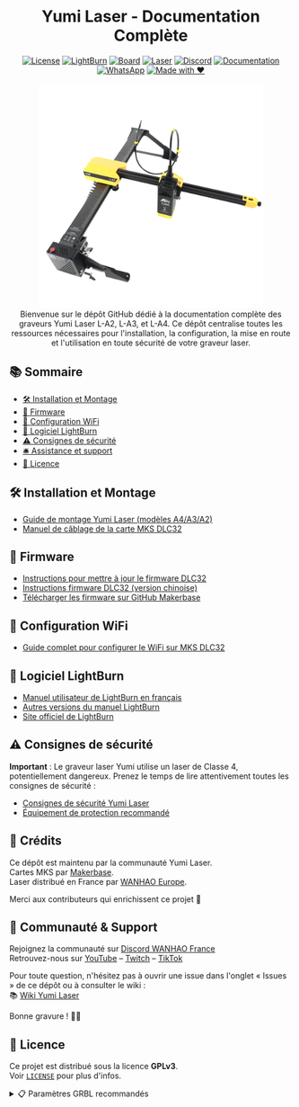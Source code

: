 <div align="center">

# Yumi Laser - Documentation Complète

[![License](https://img.shields.io/badge/license-GPLv3-blue)](LICENSE)
[![LightBurn](https://img.shields.io/badge/LightBurn-compatible-orange)](https://lightburnsoftware.com)
[![Board](https://img.shields.io/badge/Board-MKS--DLC32-lightgrey)](https://github.com/makerbase-mks/MKS-DLC32)
[![Laser](https://img.shields.io/badge/Laser-Class_4-critical)](docs/Safety-Guidelines.pdf)
[![Discord](https://img.shields.io/badge/Discord-Wanhao_France-7289DA?logo=discord&logoColor=white)](https://discord.gg/wanhao-france-886729543908458506)
[![Documentation](https://img.shields.io/badge/docs-disponibles-blue)](docs/)
[![WhatsApp](https://img.shields.io/badge/WhatsApp-Contacter-25D366?logo=whatsapp&logoColor=white)](https://wa.me/33612345678)
[![Made with ❤️](https://img.shields.io/badge/made%20with-%E2%9D%A4-red)](https://github.com/qnexo/yumi-laser)


<img src="images/yumi-laser.png" width="400">

</div>
<div align="center"> 
Bienvenue sur le dépôt GitHub dédié à la documentation complète des graveurs Yumi Laser L-A2, L-A3, et L-A4.  
Ce dépôt centralise toutes les ressources nécessaires pour l'installation, la configuration, la mise en route et l'utilisation en toute sécurité de votre graveur laser.

</div>

## 📚 Sommaire
- [🛠️ Installation et Montage](#️installation-et-montage)
- [🚀 Firmware](#firmware)
- [📶 Configuration WiFi](#configuration-wifi)
- [📐 Logiciel LightBurn](#logiciel-lightburn)
- [⚠️ Consignes de sécurité](#consignes-de-sécurité)
- [🛎️ Assistance et support](#assistance-et-support)
- [📜 Licence](#licence)



## 🛠️ Installation et Montage

- [Guide de montage Yumi Laser (modèles A4/A3/A2)](docs/yumi-laser-l-a4-a3-montage.pdf)
- [Manuel de câblage de la carte MKS DLC32](docs/DLC32-wiring-manual.pdf)

## 🚀 Firmware

- [Instructions pour mettre à jour le firmware DLC32](docs/DLC32-Firmware-Programming-Instructions.pdf)
- [Instructions firmware DLC32 (version chinoise)](docs/DLC32烧录说明V1.0.pdf)
- [Télécharger les firmware sur GitHub Makerbase](https://github.com/makerbase-mks/MKS-DLC32)

## 📶 Configuration WiFi

- [Guide complet pour configurer le WiFi sur MKS DLC32](docs/Configuration_WiFi3.pdf)

## 📐 Logiciel LightBurn

- [Manuel utilisateur de LightBurn en français](docs/Manuel-LightBurn-FR-V02.pdf)
- [Autres versions du manuel LightBurn](docs/)
- [Site officiel de LightBurn](https://lightburnsoftware.com/)

## ⚠️ Consignes de sécurité

**Important** : Le graveur laser Yumi utilise un laser de Classe 4, potentiellement dangereux. Prenez le temps de lire attentivement toutes les consignes de sécurité :

- [Consignes de sécurité Yumi Laser](docs/Safety-Guidelines.pdf)
- [Équipement de protection recommandé](https://www.apinex.com/det/lunettes-protection-laser.html)

## 🤝 Crédits

Ce dépôt est maintenu par la communauté Yumi Laser.  
Cartes MKS par [Makerbase](https://github.com/makerbase-mks).  
Laser distribué en France par [WANHAO Europe](https://wanhao-europe.com).

Merci aux contributeurs qui enrichissent ce projet 🙏

## 🤝 Communauté & Support

Rejoignez la communauté sur [Discord WANHAO France](https://discord.gg/wanhao-france-886729543908458506)  
Retrouvez-nous sur [YouTube](https://www.youtube.com/@WANHAOFRANCE) – [Twitch](http://twitch.tv/wanhaofrance) – [TikTok](https://www.tiktok.com/@wanhaofrance)

Pour toute question, n'hésitez pas à ouvrir une issue dans l'onglet « Issues » de ce dépôt ou à consulter le wiki :  
📚 [Wiki Yumi Laser](https://wiki.yumi-lab.com/)

Bonne gravure ! 🚀✨

## 📜 Licence

Ce projet est distribué sous la licence **GPLv3**.  
Voir [`LICENSE`](LICENSE) pour plus d'infos.

<details>
<summary>📋 Paramètres GRBL recommandés</summary>

```bash
$130=285 ; Axe X (mm)
$131=272 ; Axe Y (mm)
$30=1000 ; Puissance PWM max
$32=1    ; Mode laser activé

